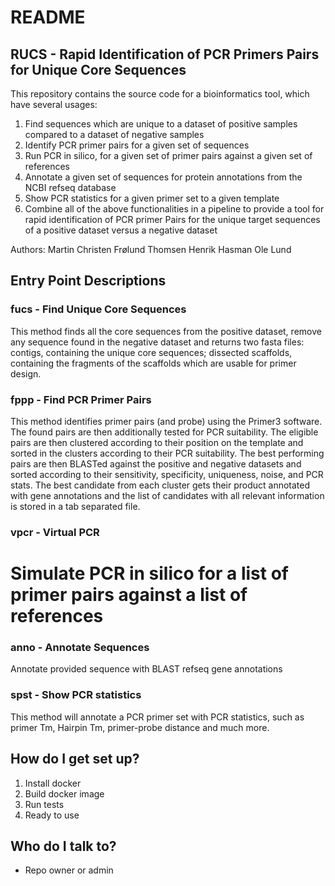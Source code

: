 # README #

## RUCS - Rapid Identification of PCR Primers Pairs for Unique Core Sequences ##
This repository contains the source code for a bioinformatics tool, which have
several usages:
1. Find sequences which are unique to a dataset of positive samples compared to a dataset of negative samples
2. Identify PCR primer pairs for a given set of sequences
3. Run PCR in silico, for a given set of primer pairs against a given set of references
4. Annotate a given set of sequences for protein annotations from the NCBI refseq database
5. Show PCR statistics for a given primer set to a given template
6. Combine all of the above functionalities in a pipeline to provide a tool for rapid identification of PCR primer Pairs for the unique target sequences of a positive dataset versus a negative dataset

Authors:
   Martin Christen Frølund Thomsen
   Henrik Hasman
   Ole Lund


## Entry Point Descriptions ##

### fucs - Find Unique Core Sequences ###
This method finds all the core sequences from the positive dataset, remove
any sequence found in the negative dataset and returns two fasta files:
contigs, containing the unique core sequences; dissected scaffolds,
containing the fragments of the scaffolds which are usable for primer design.

### fppp - Find PCR Primer Pairs ###
This method identifies primer pairs (and probe) using the Primer3 software.
The found pairs are then additionally tested for PCR suitability.
The eligible pairs are then clustered according to their position on the
template and sorted in the clusters according to their PCR suitability.
The best performing pairs are then BLASTed against the positive and negative
datasets and sorted according to their sensitivity, specificity, uniqueness,
noise, and PCR stats. The best candidate from each cluster gets their product
annotated with gene annotations and the list of candidates with all relevant
information is stored in a tab separated file.

### vpcr - Virtual PCR ###
# Simulate PCR in silico for a list of primer pairs against a list of references

### anno - Annotate Sequences ###
Annotate provided sequence with BLAST refseq gene annotations

### spst - Show PCR statistics ###
This method will annotate a PCR primer set with PCR statistics, such as
primer Tm, Hairpin Tm, primer-probe distance and much more.


## How do I get set up? ##

1. Install docker
2. Build docker image
3. Run tests
4. Ready to use


## Who do I talk to? ##

* Repo owner or admin
